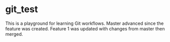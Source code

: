 git_test
========
This is a playground for learning Git workflows. 
Master advanced since the feature was created. 
Feature 1 was updated with changes from master then merged.
